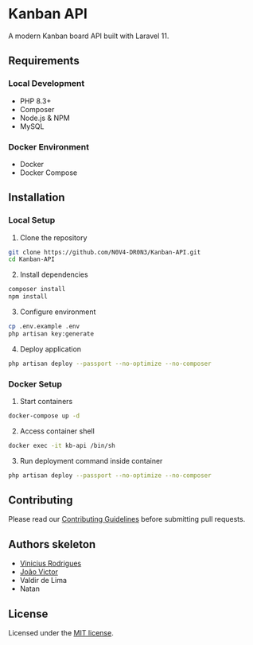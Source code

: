 # Kanban API

A modern Kanban board API built with Laravel 11.

## Requirements

### Local Development
- PHP 8.3+
- Composer
- Node.js & NPM
- MySQL

### Docker Environment
- Docker
- Docker Compose

## Installation

### Local Setup

1. Clone the repository
```bash
git clone https://github.com/N0V4-DR0N3/Kanban-API.git
cd Kanban-API
```

2. Install dependencies
```bash
composer install
npm install
```

3. Configure environment
```bash
cp .env.example .env
php artisan key:generate
```

4. Deploy application
```bash
php artisan deploy --passport --no-optimize --no-composer
```

### Docker Setup

1. Start containers
```bash
docker-compose up -d
```

2. Access container shell
```bash
docker exec -it kb-api /bin/sh
```

3. Run deployment command inside container
```bash
php artisan deploy --passport --no-optimize --no-composer
```

## Contributing
Please read our [Contributing Guidelines](CONTRIBUTING.md) before submitting pull requests.

## Authors skeleton

- [Vinicius Rodrigues](https://github.com/N0V4-DR0N3)
- [João Victor](https://github.com/HiddenUserHere)
- Valdir de Lima
- Natan

## License
Licensed under the [MIT license](https://opensource.org/licenses/MIT).
